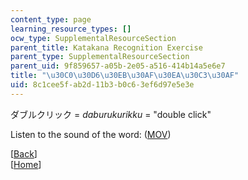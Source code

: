 ```yaml
---
content_type: page
learning_resource_types: []
ocw_type: SupplementalResourceSection
parent_title: Katakana Recognition Exercise
parent_type: SupplementalResourceSection
parent_uid: 9f859657-a05b-2e05-a516-414b14a5e6e7
title: "\u30C0\u30D6\u30EB\u30AF\u30EA\u30C3\u30AF"
uid: 8c1cee5f-ab2d-11b3-b0c6-3ef6d97e5e3e
---
```


ダブルクリック = _daburukurikku_ = "double click"

Listen to the sound of the word: ([MOV](http://www.archive.org/download/MITRES21F.01S10_KATAKANA_EXERCISES/word7.mov))

  
\[[Back](/resources/res-21g-01-kana-spring-2010/katakana/katakana-recognition-exercise)\]  
\[[Home](/resources/res-21g-01-kana-spring-2010/katakana)\]